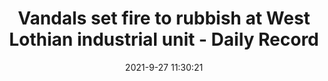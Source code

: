 ---
"title": "Vandals set fire to rubbish at West Lothian industrial unit - Daily Record"
"date": "2021-9-27 11:30:21"
"feed_name": "GOOGLENEWSINDUSTRIAL"
"feed_website": "https://news.google.com/search?q=industrial%2Bincident&hl=en-US&gl=US&ceid=US:en"
"feed_rss": "https://news.google.com/rss/search?q=industrial%2Bincident&hl=en-US&gl=US&ceid=US:en"
"link": "https://www.dailyrecord.co.uk/news/local-news/vandals-set-fire-rubbish-west-25081288"
"source": "{'href': 'https://www.dailyrecord.co.uk', 'title': 'Daily Record'}"
"file": "_posts/2021-1-1-506ab08970c16557816dc67ce462b7d59beafeb4.md"
"accident": "0"
"drilling": "0"
"dead": "0"
"injured": "0"
"arrested": "0"
"where": "unknown site"
"place": "unknown place"
---